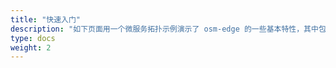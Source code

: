 ```yaml
---
title: "快速入门"
description: "如下页面用一个微服务拓扑示例演示了 osm-edge 的一些基本特性，其中包括安装、配置流量策略再到卸载清理等方面。"
type: docs
weight: 2
---
```

